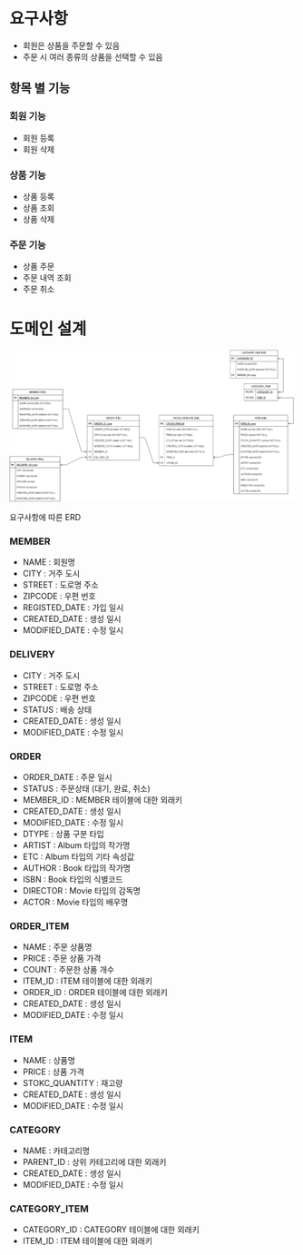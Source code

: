# 요구사항

- 회원은 상품을 주문할 수 있음
- 주문 시 여러 종류의 상품을 선택할 수 있음

## 항목 별 기능

### 회원 기능

- 회원 등록
- 회원 삭제

### 상품 기능

- 상품 등록
- 상품 조회
- 상품 삭제

### 주문 기능

- 상품 주문
- 주문 내역 조회
- 주문 취소

# 도메인 설계

![요구사항에 따른 ERD](documents/jpa-example01.png)

요구사항에 따른 ERD

### MEMBER

- NAME : 회원명
- CITY : 거주 도시
- STREET : 도로명 주소
- ZIPCODE : 우편 번호
- REGISTED_DATE : 가입 일시
- CREATED_DATE : 생성 일시
- MODIFIED_DATE : 수정 일시

### DELIVERY

- CITY : 거주 도시
- STREET : 도로명 주소
- ZIPCODE : 우편 번호
- STATUS : 배송 상태
- CREATED_DATE : 생성 일시
- MODIFIED_DATE : 수정 일시

### ORDER

- ORDER_DATE : 주문 일시
- STATUS : 주문상태 (대기, 완료, 취소)
- MEMBER_ID : MEMBER 테이블에 대한 외래키
- CREATED_DATE : 생성 일시
- MODIFIED_DATE : 수정 일시
- DTYPE : 상품 구분 타입
- ARTIST : Album 타입의 작가명
- ETC : Album 타입의 기타 속성값
- AUTHOR : Book 타입의 작가명
- ISBN : Book 타입의 식별코드
- DIRECTOR : Movie 타입의 감독명
- ACTOR : Movie 타입의 배우명

### ORDER_ITEM

- NAME : 주문 상품명
- PRICE : 주문 상품 가격
- COUNT : 주문한 상품 개수
- ITEM_ID : ITEM 테이블에 대한 외래키
- ORDER_ID : ORDER 테이블에 대한 외래키
- CREATED_DATE : 생성 일시
- MODIFIED_DATE : 수정 일시

### ITEM

- NAME : 상품명
- PRICE : 상품 가격
- STOKC_QUANTITY : 재고량
- CREATED_DATE : 생성 일시
- MODIFIED_DATE : 수정 일시

### CATEGORY

- NAME : 카테고리명
- PARENT_ID : 상위 카테고리에 대한 외래키
- CREATED_DATE : 생성 일시
- MODIFIED_DATE : 수정 일시

### CATEGORY_ITEM

- CATEGORY_ID : CATEGORY 테이블에 대한 외래키
- ITEM_ID : ITEM 테이블에 대한 외래키